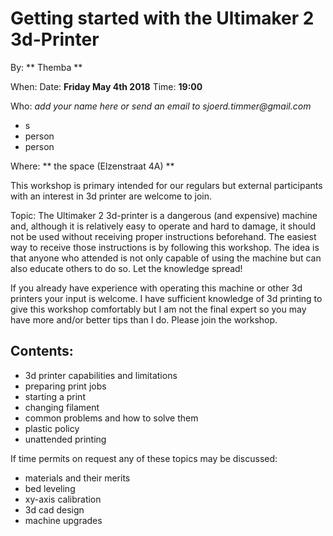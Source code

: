 # Getting started with the Ultimaker 2 3d-Printer

By: ** Themba **

When: Date: **Friday May 4th 2018**  Time: **19:00**

Who: _add your name here or send an email to sjoerd.timmer@gmail.com_

* s
* person
* person

Where: ** the space (Elzenstraat 4A) **

This workshop is primary intended for our regulars but external participants with an interest in 3d printer are welcome to join.

Topic:
The Ultimaker 2 3d-printer is a dangerous (and expensive) machine and, although it is relatively easy to operate and hard to damage, it should not be used without receiving proper instructions beforehand. The easiest way to receive those instructions is by following this workshop. The idea is that anyone who attended is not only capable of using the machine but can also educate others to do so. Let the knowledge spread!

If you already have experience with operating this machine or other 3d printers your input is welcome. I have sufficient knowledge of 3d printing to give this workshop comfortably but I am not the final expert so you may have more and/or better tips than I do. Please join the workshop.

## Contents:
* 3d printer capabilities and limitations
* preparing print jobs
* starting a print
* changing filament
* common problems and how to solve them
* plastic policy
* unattended printing

If time permits on request any of these topics may be discussed:

* materials and their merits
* bed leveling
* xy-axis calibration
* 3d cad design
* machine upgrades

